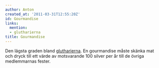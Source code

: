 ```yaml
---
author: Anton
created_at: '2011-03-31T12:55:20Z'
id: Gourmandise
links:
  mention:
  - glutharierna
title: Gourmandise
---
```


Den lägsta graden bland [glutharierna]. En gourmandise måste skänka mat och dryck till ett värde av
motsvarande 100 silver per år till de övriga medlemmarnas fester.

  [glutharierna]: glutharierna
